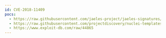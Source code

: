```yaml
---
id: CVE-2018-11409
pocs:
  - https://raw.githubusercontent.com/jaeles-project/jaeles-signatures/master/cves/splunk-info-leak-cve-2018-11409.yaml
  - https://raw.githubusercontent.com/projectdiscovery/nuclei-templates/master/cves/2018/CVE-2018-11409.yaml
  - https://www.exploit-db.com/raw/44865
---
```

